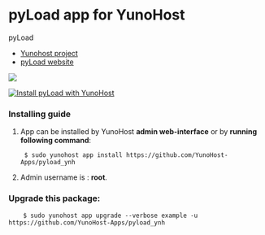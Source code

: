 # pyLoad app for YunoHost
pyLoad

- [Yunohost project](https://yunohost.org)
- [pyLoad website](https://pyload.net/)

![](https://pyload.net/img/banner.png)


[![Install pyLoad with YunoHost](https://install-app.yunohost.org/install-with-yunohost.png)](https://install-app.yunohost.org/?app=pyload)

### Installing guide

 1. App can be installed by YunoHost **admin web-interface** or by **running following command**:

         $ sudo yunohost app install https://github.com/YunoHost-Apps/pyload_ynh
 1. Admin username is : **root**.

 
### Upgrade this package:

        $ sudo yunohost app upgrade --verbose example -u https://github.com/YunoHost-Apps/pyload_ynh

